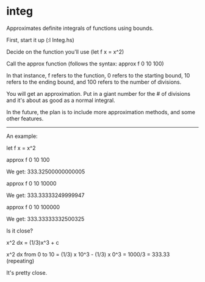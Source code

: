 integ
=====

Approximates definite integrals of functions using bounds.

First, start it up (:l Integ.hs)

Decide on the function you'll use (let f x = x^2)

Call the approx function (follows the syntax: approx f 0 10 100)

In that instance, f refers to the function,
0 refers to the starting bound,
10 refers to the ending bound,
and 100 refers to the number of divisions.

You will get an approximation. Put in a giant number for the # of divisions and it's about as good as a normal integral.

In the future, the plan is to include more approximation methods, and some other features.

-----------------------------
An example:

let f x = x^2

approx f 0 10 100

We get: 333.32500000000005

approx f 0 10 10000

We get: 333.33333249999947

approx f 0 10 100000

We get: 333.33333332500325


Is it close?

x^2 dx = (1/3)x^3 + c

x^2 dx from 0 to 10 = (1/3) x 10^3 - (1/3) x 0^3 = 1000/3 = 333.33 (repeating)

It's pretty close.
